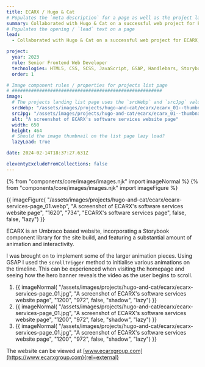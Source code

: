 ```yaml
---
title: ECARX / Hugo & Cat
# Populates the `meta description` for a page as well as the project landing page project-specific summary
summary: Collaborated with Hugo & Cat on a successful web project for ECARX, a leading automotive technology company.
# Populates the opening / `lead` text on a page
lead:
  - Collaborated with Hugo & Cat on a successful web project for ECARX, a leading automotive technology company.

project:
  year: 2023
  role: Senior Frontend Web Developer
  technologies: HTML5, CSS, SCSS, JavaScript, GSAP, Handlebars, Storybook, Webpack, Gulp, Cypress, Umbraco, .NET Razor Views, Azure DevOps, Figma
  order: 1

# Image component rules / properties for projects list page
# #######################################################
image:
  # The projects landing list page uses the `srcWebp` and `srcJpg` values
  srcWebp: "/assets/images/projects/hugo-and-cat/ecarx/ecarx_01--thumbnail.webp"
  srcJpg: "/assets/images/projects/hugo-and-cat/ecarx/ecarx_01--thumbnail.jpg"
  alt: "A screenshot of ECARX's software services website page"
  width: 650
  height: 464
  # Should the image thumbnail on the list page lazy load?
  lazyLoad: true

date: 2024-02-14T18:37:27.631Z

eleventyExcludeFromCollections: false
---
```


{% from "components/core/images/images.njk" import imageNormal %}
{% from "components/core/images/images.njk" import imageFigure %}

{{ imageFigure(
  "/assets/images/projects/hugo-and-cat/ecarx/ecarx-services-page_01.webp",
  "A screenshot of ECARX's software services website page",
  "1620",
  "734",
  "ECARX's software services page",
  false,
  false,
  "lazy")
}}

ECARX is an Umbraco based website, incorporating a Storybook component library for the site build, and featuring a substantial amount of animation and interactivity.

I was brought on to implement some of the larger animation pieces. Using GSAP I used the `scrollTrigger` method to initialise various animations on the timeline. This can be experienced when visiting the homepage and seeing how the hero banner reveals the video as the user begins to scroll.

<ol class="auto-grid | no-list">
  <li>
    {{ imageNormal(
      "/assets/images/projects/hugo-and-cat/ecarx/ecarx-services-page_01.jpg",
      "A screenshot of ECARX's software services website page",
      "1200",
      "972",
      false,
      "shadow",
      "lazy")
    }}
  </li>
  <li>
    {{ imageNormal(
      "/assets/images/projects/hugo-and-cat/ecarx/ecarx-services-page_01.jpg",
      "A screenshot of ECARX's software services website page",
      "1200",
      "972",
      false,
      "shadow",
      "lazy")
    }}
  </li>
  <li>
    {{ imageNormal(
      "/assets/images/projects/hugo-and-cat/ecarx/ecarx-services-page_01.jpg",
      "A screenshot of ECARX's software services website page",
      "1200",
      "972",
      false,
      "shadow",
      "lazy")
    }}
  </li>
</ol>

The website can be viewed at [www.ecarxgroup.com](https://www.ecarxgroup.com){rel=external}
